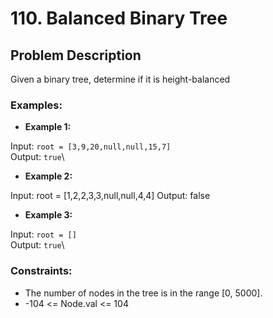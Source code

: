 # 110. Balanced Binary Tree

## Problem Description

Given a binary tree, determine if it is height-balanced

### Examples:

- **Example 1:**

Input: `root = [3,9,20,null,null,15,7]`\
Output: `true`\

- **Example 2:**

Input: root = [1,2,2,3,3,null,null,4,4]
Output: false

- **Example 3:**

Input: `root = []`\
Output: `true`\
 

### Constraints:

- The number of nodes in the tree is in the range [0, 5000].
- -104 <= Node.val <= 104
